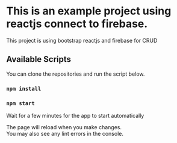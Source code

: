 # This is an example project using reactjs connect to firebase.

This project is using bootstrap reactjs and firebase for CRUD

## Available Scripts

You can clone the repositories and run the script below.

### `npm install`
### `npm start`

Wait for a few minutes for the app to start automatically

The page will reload when you make changes.\
You may also see any lint errors in the console.
